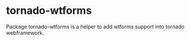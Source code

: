 # tornado-wtforms
Package tornado-wtforms is a helper to add wtforms support into tornado webframework.
